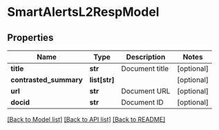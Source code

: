 # SmartAlertsL2RespModel

## Properties
Name | Type | Description | Notes
------------ | ------------- | ------------- | -------------
**title** | **str** | Document title | [optional] 
**contrasted_summary** | **list[str]** |  | [optional] 
**url** | **str** | Document URL | [optional] 
**docid** | **str** | Document ID | [optional] 

[[Back to Model list]](../README.md#documentation-for-models) [[Back to API list]](../README.md#documentation-for-api-endpoints) [[Back to README]](../README.md)


